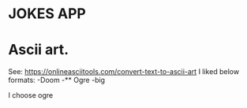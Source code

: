 # JOKES APP

# Ascii art.
See: https://onlineasciitools.com/convert-text-to-ascii-art
I liked below formats:
-Doom
-** Ogre
-big

I choose ogre